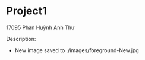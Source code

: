 # Project1
17095 Phan Huỳnh Anh Thư

Description: 
- New image saved to ./images/foreground-New.jpg
